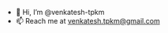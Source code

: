 - 👋 Hi, I’m @venkatesh-tpkm
- 📫 Reach me at venkatesh.tpkm@gmail.com

<!---
venkatesh-tpkm/venkatesh-tpkm is a ✨ special ✨ repository because its `README.md` (this file) appears on your GitHub profile.
You can click the Preview link to take a look at your changes.
--->
